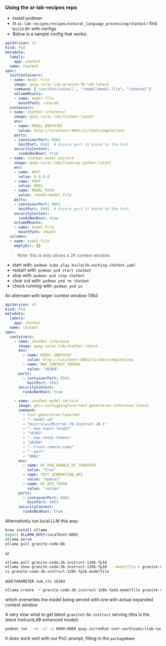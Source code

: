 ### Using the ai-lab-recipes repo

- Install podman
- In `ai-lab-recipes/recipes/natural_language_processing/chatbot/` find `build` dir with configs
- Below is a sample config that works:
```yaml
apiVersion: v1
kind: Pod
metadata:
  labels:
    app: chatbot
  name: chatbot
spec:
  initContainers:
  - name: model-file
    image: quay.io/ai-lab/granite-7b-lab:latest
    command: ['/usr/bin/install', "/model/model.file", "/shared/"]
    volumeMounts:
    - name: model-file
      mountPath: /shared
  containers:
  - name: chatbot-inference
    image: quay.io/ai-lab/chatbot:latest
    env:
    - name: MODEL_ENDPOINT
      value: http://localhost:8001/v1/chat/completions
    ports:
    - containerPort: 8501
      hostPort: 8501  # Ensure port is bound to the host
    securityContext:
      runAsNonRoot: true
  - name: chatbot-model-service
    image: quay.io/ai-lab/llamacpp_python:latest
    env:
    - name: HOST
      value: 0.0.0.0
    - name: PORT
      value: 8001
    - name: MODEL_PATH
      value: /model/model.file
    ports:
    - containerPort: 8001
      hostPort: 8001  # Ensure port is bound to the host
    securityContext:
      runAsNonRoot: true
    volumeMounts:
    - name: model-file
      mountPath: /model
  volumes:
  - name: model-file
    emptyDir: {}
```

> Note: this is only allows a 2K context window.

- start with: `podman kube play build/2k-working-chatbot.yaml`
- restart with: `podman pod start chatbot`
- stop with: `podman pod stop chatbot`
- clear out with: `podman pod rm chatbot`
- check running with: `podman pod ps`

An alternate with larger context window (16k):

```yaml
apiVersion: v1
kind: Pod
metadata:
  labels:
    app: chatbot
  name: chatbot
spec:
  containers:
    - name: chatbot-inference
      image: quay.io/ai-lab/chatbot:latest
      env:
        - name: MODEL_ENDPOINT
          value: http://localhost:8001/v1/chat/completions
        - name: MAX_CONTEXT_TOKENS
          value: "16384"
      ports:
        - containerPort: 8501
          hostPort: 8501
      securityContext:
        runAsNonRoot: true

    - name: chatbot-model-service
      image: ghcr.io/huggingface/text-generation-inference:latest
      command:
        - text-generation-launcher
        - "--model-id"
        - "mistralai/Mistral-7B-Instruct-v0.1"
        - "--max-input-length"
        - "16383"
        - "--max-total-tokens"
        - "16384"
        - "--trust-remote-code"
        - "--port"
        - "8001"
      env:
        - name: HF_HUB_ENABLE_HF_TRANSFER
          value: "true"
        - name: TEXT_GENERATION_API
          value: "openai"
        - name: HF_API_TOKEN
          value: "<snip>"
      ports:
        - containerPort: 8001
          hostPort: 8001
      securityContext:
        runAsNonRoot: true
```

Alternatively run local LLM this way:

```bash
brew install ollama
export OLLAMA_HOST=localhost:8001
ollama serve
ollama pull granite-code:8b
```
or
```bash
ollama pull granite-code:3b-instruct-128k-fp16
ollama show granite-code:3b-instruct-128k-fp16  --modelfile > granite-code:3b-instruct-128k-fp16.modelfile
vi granite-code:3b-instruct-128k-fp16.modelfile
```
add `PARAMETER num_ctx 16384`
```bash
ollama create -f granite-code:3b-instruct-128k-fp16.modelfile granite-code:3b-instruct-128k-fp16
```
which overwrites the model being served with one with actual expanded context window

A very slow what to get latest `granite3-8b-instruct` serving (this is the latest InstructLAB enhanced model): 
```bash
podman run --rm -it -p 8080:8080 quay.io/redhat-user-workloads/ilab-community-tenant/granite-3-8b-instruct:97638ed506816841c5ea22e9c153ff8fadf96806-linux-arm64 --serve
```
It does work well with our PoC prompt, filling in the `packageName`
